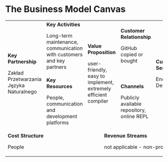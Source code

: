 # The Business Model Canvas
<table>
  <tr>
    <td rowspan="2">
      <b>Key Partnership</b>
      <p>Zakład Przetwarzania
      Języka Naturalnego
      </p>
    </td>
    <td>
      <b>Key Activities</b>
      <p>Long-term maintenance,
      communication with customers
      and key partners
      </p>
    </td>
    <td rowspan="2" colspan="2">
      <b>Value Proposition</b>
      <p>user-friendly,
      easy to implement,
      extremely efficient compiler
    </td>
    <td>
      <b>Customer Relationship</b>
      <p>GitHub
      copied or bought</p>
    </td>
    <td rowspan="2">
      <b>Customer Segments</b>
      <p>End users,
      Developers
      </p>
    </td>
  </tr>
  <tr>
    <td>
      <b>Key Resources</b>
      <p>People, communication
      and development platforms</p>
    </td>
    <td>
      <b>Channels</b>
      <p>Publicly available
      repository,
      online REPL
      </p>
    </td>
  </tr>
  <tr>
    <td colspan="3">
      <b>Cost Structure</b>
      <p>People
      </p>
    </td>
    <td colspan="3">
      <b>Revenue Streams</b>
      <p>not applicable - non-profit
      </p>
    </td>
  </tr>
</table>
